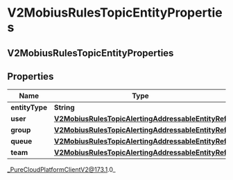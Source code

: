 # V2MobiusRulesTopicEntityProperties

## V2MobiusRulesTopicEntityProperties

## Properties

|Name | Type | Description | Notes|
|------------ | ------------- | ------------- | -------------|
| **entityType** | **String** |  | [optional] |
| **user** | [**V2MobiusRulesTopicAlertingAddressableEntityRef**](V2MobiusRulesTopicAlertingAddressableEntityRef) |  | [optional] |
| **group** | [**V2MobiusRulesTopicAlertingAddressableEntityRef**](V2MobiusRulesTopicAlertingAddressableEntityRef) |  | [optional] |
| **queue** | [**V2MobiusRulesTopicAlertingAddressableEntityRef**](V2MobiusRulesTopicAlertingAddressableEntityRef) |  | [optional] |
| **team** | [**V2MobiusRulesTopicAlertingAddressableEntityRef**](V2MobiusRulesTopicAlertingAddressableEntityRef) |  | [optional] |



_PureCloudPlatformClientV2@173.1.0_
